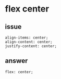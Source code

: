 # flex center

## issue
```
align-items: center;
align-content: center;
justify-content: center;
```
## answer
```
flex: center;
```
